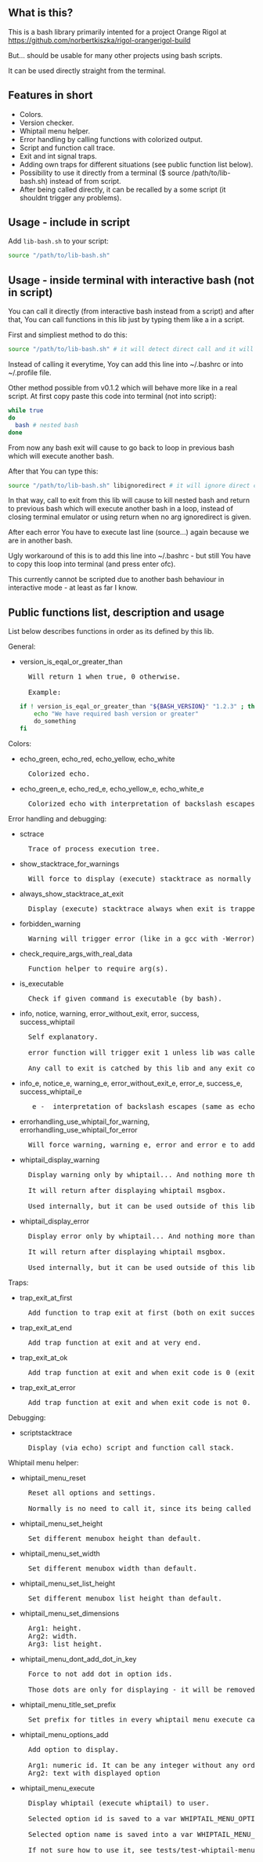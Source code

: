 ## What is this?

This is a bash library primarily intented for a project Orange Rigol at https://github.com/norbertkiszka/rigol-orangerigol-build

But... should be usable for many other projects using bash scripts.

It can be used directly straight from the terminal.

## Features in short

- Colors.
- Version checker.
- Whiptail menu helper.
- Error handling by calling functions with colorized output.
- Script and function call trace.
- Exit and int signal traps.
- Adding own traps for different situations (see public function list below).
- Possibility to use it directly from a terminal ($ source /path/to/lib-bash.sh) instead of from script.
- After being called directly, it can be recalled by a some script (it shouldnt trigger any problems).

## Usage - include in script
Add `lib-bash.sh` to your script:
```bash
source "/path/to/lib-bash.sh"
```
## Usage - inside terminal with interactive bash (not in script)
You can call it directly (from interactive bash instead from a script) and after that, You can call functions in this lib just by typing them like a in a script.

First and simpliest method to do this:
```bash
source "/path/to/lib-bash.sh" # it will detect direct call and it will not call exit when error function is executed (kinda ugly behaviour)
```
Instead of calling it everytime, Yoy can add this line into ~/.bashrc or into ~/.profile file.

Other method possible from v0.1.2 which will behave more like in a real script. At first copy paste this code into terminal (not into script):
```bash
while true
do
  bash # nested bash
done
```
From now any bash exit will cause to go back to loop in previous bash which will execute another bash.

After that You can type this:
```bash
source "/path/to/lib-bash.sh" libignoredirect # it will ignore direct call and it will behave same as in script
```
In that way, call to exit from this lib will cause to kill nested bash and return to previous bash which will execute another bash in a loop, instead of closing terminal emulator or using return when no arg ignoredirect is given.

After each error You have to execute last line (source...) again because we are in another bash.

Ugly workaround of this is to add this line into ~/.bashrc - but still You have to copy this loop into terminal (and press enter ofc).

This currently cannot be scripted due to another bash behaviour in interactive mode - at least as far I know.

## Public functions list, description and usage

List below describes functions in order as its defined by this lib.

General:
- version_is_eqal_or_greater_than  
	<pre>  Will return 1 when true, 0 otherwise.
	
    Example:</pre>
	```bash
	if ! version_is_eqal_or_greater_than "${BASH_VERSION}" "1.2.3" ; then
		echo "We have required bash version or greater"
		do_something
	fi
	```
Colors:
- echo_green, echo_red, echo_yellow, echo_white  
	<pre>  Colorized echo.</pre>
- echo_green_e, echo_red_e, echo_yellow_e, echo_white_e  
	<pre>  Colorized echo with interpretation of backslash escapes (same as echo -e).</pre>

Error handling and debugging:
- sctrace  
	<pre>  Trace of process execution tree.</pre>
- show_stacktrace_for_warnings
	<pre>  Will force to display (execute) stacktrace as normally only in error and error_e.</pre>
- always_show_stacktrace_at_exit
	<pre>  Display (execute) stacktrace always when exit is trapped.</pre>
- forbidden_warning  
	<pre>  Warning will trigger error (like in a gcc with -Werror).</pre>
- check_require_args_with_real_data  
	<pre>  Function helper to require arg(s).</pre>
- is_executable  
	<pre>  Check if given command is executable (by bash).</pre>
- info, notice, warning, error_without_exit, error, success, success_whiptail  
	<pre>  Self explanatory.
	
    error function will trigger exit 1 unless lib was called directly from a terminal (bash interactive mode) and without libignoredirect passed as first arg.
    
    Any call to exit is catched by this lib and any exit code different than 0 will trigger debug output.</pre>
- info_e, notice_e, warning_e, error_without_exit_e, error_e, success_e, success_whiptail_e  
	<pre>  _e -  interpretation of backslash escapes (same as echo -e).</pre>
- errorhandling_use_whiptail_for_warning, errorhandling_use_whiptail_for_error  
	<pre>  Will force warning, warning_e, error and error_e to additionally show same message by whiptail
- whiptail_display_warning  </pre>
	<pre>  Display warning only by whiptail... And nothing more than just that.
	
    It will return after displaying whiptail msgbox.
    
    Used internally, but it can be used outside of this lib.</pre>
- whiptail_display_error  
	<pre>  Display error only by whiptail... And nothing more than just that.
	
    It will return after displaying whiptail msgbox.
    
    Used internally, but it can be used outside of this lib.</pre>

Traps:
- trap_exit_at_first  
	<pre>  Add function to trap exit at first (both on exit success and on exit error).</pre>
- trap_exit_at_end  
	<pre>  Add trap function at exit and at very end.</pre>
- trap_exit_at_ok  
	<pre>  Add trap function at exit and when exit code is 0 (exit success).</pre>
- trap_exit_at_error  
	<pre>  Add trap function at exit and when exit code is not 0.</pre>

Debugging:
- scriptstacktrace  
	<pre>  Display (via echo) script and function call stack.</pre>

Whiptail menu helper:
- whiptail_menu_reset  
	<pre>  Reset all options and settings.
	
    Normally is no need to call it, since its being called everytime in function whiptail_menu_execute.</pre>
- whiptail_menu_set_height  
	<pre>  Set different menubox height than default.</pre>
- whiptail_menu_set_width  
	<pre>  Set different menubox width than default.</pre>
- whiptail_menu_set_list_height  
	<pre>  Set different menubox list height than default.</pre>
- whiptail_menu_set_dimensions  
	<pre>  Arg1: height.
    Arg2: width.
    Arg3: list height.</pre>
- whiptail_menu_dont_add_dot_in_key  
	<pre>  Force to not add dot in option ids.
	
    Those dots are only for displaying - it will be removed after whiptail execution.</pre>
- whiptail_menu_title_set_prefix  
	<pre>  Set prefix for titles in every whiptail_menu_execute calls (it will not be reset by whiptail_menu_reset).</pre>
- whiptail_menu_options_add  
	<pre>  Add option to display.
	
    Arg1: numeric id. It can be any integer without any order and is not required to start with any special number.
    Arg2: text with displayed option</pre>
- whiptail_menu_execute  
	<pre>  Display whiptail (execute whiptail) to user.
	
    Selected option id is saved to a var WHIPTAIL_MENU_OPTION_ID without dot (see whiptail_menu_dont_add_dot_in_key).
	
    Selected option name is saved into a var WHIPTAIL_MENU_OPTION_NAME.
    
    If not sure how to use it, see tests/test-whiptail-menu.sh</pre>
